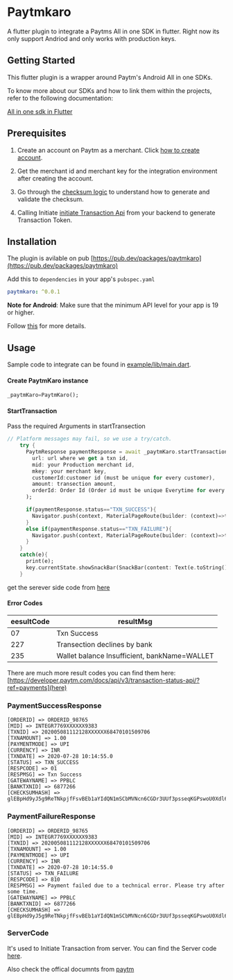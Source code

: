 # Paytmkaro
A flutter plugin to integrate a Paytms All in one SDK in flutter.
Right now its only support Andriod and only works with production keys.

## Getting Started

This flutter plugin is a wrapper around Paytm's Android All in one SDKs.

To know more about our SDKs and how to link them within the projects, refer to the following documentation:

[All in one sdk in Flutter](https://developer.paytm.com/docs/all-in-one-sdk/hybrid-apps/flutter/)

## Prerequisites
1. Create an account on Paytm as a merchant. Click <a href="https://dashboard.paytm.com/" target="_blank">how to create account</a>.

2. Get the merchant id and merchant key for the integration environment after creating the account.

3. Go through the <a href="https://dashboard.paytm.com/" target="_blank">checksum logic</a> to understand how to generate and validate the checksum.

4. Calling Initiate  <a href="https://dashboard.paytm.com/" target="_blank">initiate Transaction Api</a> from your backend to generate Transaction Token.

## Installation
 The plugin is avilable on pub [https://pub.dev/packages/paytmkaro](https://pub.dev/packages/paytmkaro)
 
 Add this to `dependencies` in your app's `pubspec.yaml`
 
 ```yaml
paytmkaro: ^0.0.1

```

**Note for Android**: Make sure that the minimum API level for your app is 19 or higher.

Follow [this](https://github.com/codersanket/paytm_flutter/issues) for more details.

## Usage

Sample code to integrate can be found in [example/lib/main.dart](example/lib/main.dart).


#### Create PaytmKaro instance

```dart
_paytmKaro=PaytmKaro();
```

#### StartTransaction
Pass the required Arguments in startTransection
```dart
// Platform messages may fail, so we use a try/catch.
    try {
      PaytmResponse paymentResponse = await _paytmKaro.startTransaction(
        url: url where we get a txn id,
        mid: your Production merchant id,
        mkey: your merchant key,
        customerId:customer id (must be unique for every customer),
        amount: transection amount,
        orderId: Order Id (Order id must be unique Everytime for every order),
      );

      if(paymentResponse.status=="TXN_SUCCESS"){
        Navigator.push(context, MaterialPageRoute(builder: (context)=>txnSuccessful(paytmResponse: paymentResponse,)));
      }
      else if(paymentResponse.status=="TXN_FAILURE"){
        Navigator.push(context, MaterialPageRoute(builder: (context)=>txnFailed(paytmResponse: paymentResponse,)));
      }
    } 
    catch(e){
      print(e);
      key.currentState.showSnackBar(SnackBar(content: Text(e.toString())));      // platformVersion = 'Failed to get platform version.'
    }

```
get the serever side code from [here](#servercode)

#### Error Codes

| eesultCode        | resultMsg                                                            |
| ----------------- | -------------------------------------------------------------------- |
| 07                | Txn Success                                                          |
| 227               | Transection declines by bank                                         |
| 235               | Wallet balance Insufficient, bankName=WALLET                         |

There are much more result codes you can find them here:[https://developer.paytm.com/docs/api/v3/transaction-status-api/?ref=payments](here)

### PaymentSuccessResponse

```
[ORDERID] => ORDERID_98765
[MID] => INTEGR7769XXXXXX9383
[TXNID] => 202005081112128XXXXXX68470101509706
[TXNAMOUNT] => 1.00
[PAYMENTMODE] => UPI
[CURRENCY] => INR
[TXNDATE] => 2020-07-28 10:14:55.0
[STATUS] => TXN_SUCCESS
[RESPCODE] => 01
[RESPMSG] => Txn Success
[GATEWAYNAME] => PPBLC
[BANKTXNID] => 6877266
[CHECKSUMHASH] => glEBpHd9yJ5g9ReTNkpjfFsvBEb1aYIdQN1mSCbMVNcn6CGDr3UUf3psseqKGPswoU0Xdl6g9P9Jc6U9Q9Ol/JuwcudfMLRgaUjj2rsAl/8=
```

### PaymentFailureResponse
```
[ORDERID] => ORDERID_98765
[MID] => INTEGR7769XXXXXX9383
[TXNID] => 202005081112128XXXXXX68470101509706
[TXNAMOUNT] => 1.00
[PAYMENTMODE] => UPI
[CURRENCY] => INR
[TXNDATE] => 2020-07-28 10:14:55.0
[STATUS] => TXN_FAILURE
[RESPCODE] => 810
[RESPMSG] => Payment failed due to a technical error. Please try after some time.
[GATEWAYNAME] => PPBLC
[BANKTXNID] => 6877266
[CHECKSUMHASH] => glEBpHd9yJ5g9ReTNkpjfFsvBEb1aYIdQN1mSCbMVNcn6CGDr3UUf3psseqKGPswoU0Xdl6g9P9Jc6U9Q9Ol/JuwcudfMLRgaUjj2rsAl/8=
```

### ServerCode
It's used to Initiate Transaction from server. 
You can find the Server code [here](https://github.com/codersanket/Paytm-Server-code).

Also check the offical documnts from [paytm](https://developer.paytm.com/docs/all-in-one-sdk/hybrid-apps/flutter/?ref=allInOneMerchantIntegration) 
